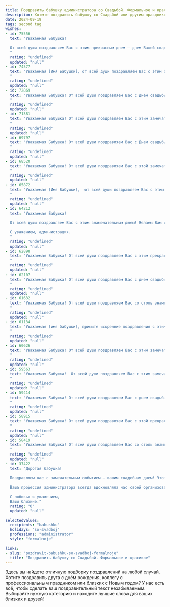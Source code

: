 ```yaml
---
title: Поздравить бабушку администратора со Свадьбой. Формальное и красивое
description: Хотите поздравить бабушку со Свадьбой или другим праздником? Наш ИИ создаст незабываемое поздравление, а вы обязательно выделитесь среди других.  
date: 2024-09-19
tags: second tag
wishes:
- id: 75556
  text: "Уважаемая Бабушка!
  
  От всей души поздравляем Вас с этим прекрасным днем – днем Вашей свадьбы! Желаем Вам долгих лет совместной жизни, наполненных счастьем, любовью и взаимопониманием. Пусть Ваш союз будет крепким и гармоничным, как и Ваша работа администратора, где Вы всегда так блестяще справляетесь со своими обязанностями.
  "
  rating: "undefined"
  updated: "null"
- id: 74577
  text: "Уважаемая [Имя Бабушки], от всей души поздравляем Вас с этим замечательным днем - Вашей свадьбой! Желаем Вам долгих лет совместной жизни, наполненных любовью, счастьем и взаимопониманием. Пусть Ваша новая жизнь будет красивой и яркой, как Ваш профессионализм в роли администратора.
  "
  rating: "undefined"
  updated: "null"
- id: 72869
  text: "Уважаемая Бабушка! От всей души поздравляем Вас с днём свадьбы! Желаем Вам долгих лет совместной жизни, наполненных любовью, счастьем и взаимопониманием. Пусть Ваш многолетний опыт работы администратором приносит Вам только радость и удовлетворение.
  "
  rating: "undefined"
  updated: "null"
- id: 71381
  text: "Уважаемая Бабушка! От всей души поздравляем Вас с этим замечательным днем - днем Вашей свадьбы! Желаем Вам крепкого здоровья, взаимной любви, семейного счастья и благополучия. Пусть этот день станет для Вас символом долгой и счастливой жизни, наполненной радостью и теплыми воспоминаниями.
  "
  rating: "undefined"
  updated: "null"
- id: 69797
  text: "Уважаемая Бабушка! От всей души поздравляем Вас с Днем свадьбы! Желаем Вам крепкого здоровья, семейного счастья, благополучия и процветания! Пусть Ваша жизнь будет наполнена любовью, радостью и гармонией!
  "
  rating: "undefined"
  updated: "null"
- id: 68520
  text: "Уважаемая Бабушка! От всей души поздравляем Вас с этой замечательной датой! Желаем Вам долгих лет совместной жизни, наполненных любовью, радостью и взаимным уважением. Пусть Ваша свадьба станет символом нерушимой связи, а Ваш семейный очаг всегда будет согрет теплом и счастьем.
  "
  rating: "undefined"
  updated: "null"
- id: 65872
  text: "Уважаемая [Имя Бабушки],  от всей души поздравляем Вас с этим замечательным днем! Желаем Вам крепкого здоровья,  долголетия, благополучия и  радости в Вашей жизни. Пусть Ваша свадьба станет началом новой главы полных  любви,  счастья и гармонии!
  "
  rating: "undefined"
  updated: "null"
- id: 64212
  text: "Уважаемая Бабушка!
  
  От всей души поздравляем Вас с этим знаменательным днем! Желаем Вам счастья, любви и благополучия в Вашей новой жизни! Пусть ваша свадьба станет символом  нежной заботы и взаимного уважения, а семейное счастье будет крепким и долгим.
  
  С уважением, администрация.
  "
  rating: "undefined"
  updated: "null"
- id: 62898
  text: "Уважаемая Бабушка! От всей души поздравляем Вас с этим прекрасным днём! Пусть Ваша свадьба будет наполнена радостью, любовью и счастьем! Желаем Вам крепкого здоровья, благополучия и долгих лет совместной жизни.
  "
  rating: "undefined"
  updated: "null"
- id: 62107
  text: "Уважаемая Бабушка! От всей души поздравляем Вас с днем свадьбы! Пусть эта дата станет символом Вашего долголетия, счастья и благополучия! Желаем Вам крепкого здоровья, семейного тепла и море любви!
  "
  rating: "undefined"
  updated: "null"
- id: 61632
  text: "Уважаемая Бабушка! От всей души поздравляем Вас со столь знаменательным событием —  Вашей свадьбой! Желаем Вам долгих лет совместной жизни, наполненных любовью, счастьем и взаимопониманием. Пусть Ваш административный опыт и мудрость помогут Вам построить прочный и гармоничный союз. Желаем Вам крепкого здоровья, семейного благополучия и исполнения всех желаний!
  "
  rating: "undefined"
  updated: "null"
- id: 61134
  text: "Уважаемая [имя бабушки], примите искренние поздравления с этим знаменательным событием! Желаем Вам и Вашему супругу долгих лет совместной жизни, наполненных любовью, счастьем и взаимопониманием. Пусть Ваша свадьба станет началом новой, яркой, счастливой главы в Вашей истории.
  "
  rating: "undefined"
  updated: "null"
- id: 60626
  text: "Уважаемая Бабушка! От всей души поздравляем Вас с этим замечательным событием - свадьбой! Желаем Вам и молодоженам безграничного счастья, любви и благополучия в семейной жизни! Пусть ваш дом всегда будет полон радости, тепла и уюта.
  "
  rating: "undefined"
  updated: "null"
- id: 59563
  text: "Уважаемая Бабушка!  От всей души поздравляем Вас с этим замечательным днем – днем Вашей свадьбы! Желаем Вам и Вашему супругу крепкой любви, долгих лет совместной жизни, наполненных счастьем и благополучием. Пусть каждый день приносит Вам радость, а все жизненные трудности останутся в прошлом.
  "
  rating: "undefined"
  updated: "null"
- id: 59414
  text: "Уважаемая Бабушка! От всей души поздравляем Вас с днем свадьбы! Желаем Вам долгих лет совместной жизни, наполненных счастьем, любовью и взаимопониманием. Пусть Ваша профессия администратора приносит Вам радость и удовлетворение, а в личной жизни царят гармония и благополучие!
  "
  rating: "undefined"
  updated: "null"
- id: 58915
  text: "Уважаемая Бабушка! От всей души поздравляем Вас с этой прекрасной датой – Днем Вашей свадьбы! Желаем Вам крепкого здоровья, долгих лет жизни, семейного счастья и благополучия! Пусть Ваши дни будут наполнены любовью, радостью и теплом!
  "
  rating: "undefined"
  updated: "null"
- id: 58419
  text: "Уважаемая Бабушка! От всей души поздравляем Вас со столь знаменательным событием – Вашей свадьбой! Желаем Вам долгих лет счастливой семейной жизни, наполненных любовью, взаимопониманием и радостью! Пусть Ваш новый статус Администратора принесет в вашу жизнь только удачу и процветание!
  "
  rating: "undefined"
  updated: "null"
- id: 37422
  text: "Дорогая бабушка!
  
  Поздравляем вас с замечательным событием — вашим свадебным днем! Этот день наполнен радостью и теплом, и мы рады разделить с вами эту счастье. Вы всегда были для нас образцом мудрости и любви. Ваши жизненные советы и забота остаются с нами, и мы гордимся тем, что вы — наша бабушка.
  
  Ваша профессия администратора всегда вдохновляла нас своей организованностью и ответственностью, качества, которые сделают вашу жизнь вдвоем еще более гармоничной и полной. Желаем вам крепкого здоровья, счастья и долгих лет совместной жизни, наполненных любовью, пониманием и взаимной поддержкой.
  
  С любовью и уважением,
  Ваши близкие."
  rating: "0"
  updated: "null"

selectedValues:
  recipients: "babushku"
  holidays: "so-svadboj"
  professions: "administrator"
  style: "formalnoje"

links:
- slug: "pozdravit-babushku-so-svadboj-formalnoje"
  title: "Поздравить бабушку со Свадьбой. Формальное и красивое"
---
```


Здесь вы найдете отличную подборку поздравлений на любой случай. 
Хотите поздравить друга с днём рождения, коллегу с профессиональным праздником или близких с Новым годом? У нас есть всё, чтобы сделать ваш поздравительный текст незабываемым. Выбирайте нужную категорию и находите лучшие слова для ваших близких и друзей!
